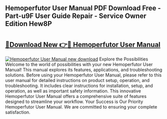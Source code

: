 ## Hemoperfutor User Manual PDF Download Free - Part-u9F User Guide Repair - Service Owner Edition Hew8P

# <h2><a href="http://bc44007.oget.top/?id=Hemoperfutor+User+Manual">🔗Download New 👉🔴 Hemoperfutor User Manual</a></h2>

[![Hemoperfutor User Manual new download](https://i.imgur.com/5g1atiW.png)](http://bc44007.oget.top/?id=Hemoperfutor+User+Manual)
Explore the Possibilities Welcome to the world of possibilities with your new Hemoperfutor User Manual! This manual explores its features, applications, and troubleshooting solutions. Before using your Hemoperfutor User Manual, please refer to this user manual for detailed instructions on product setup, operation, and troubleshooting. It includes clear instructions for installation, setup, and operation, as well as important safety information. This innovative Hemoperfutor User Manual offers a comprehensive suite of features designed to streamline your workflow. Your Success is Our Priority Hemoperfutor User Manual. We are committed to ensuring your complete satisfaction.
